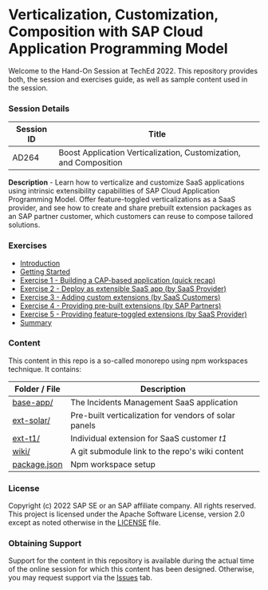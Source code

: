 # Verticalization, Customization, Composition with SAP Cloud Application Programming Model

Welcome to the Hand-On Session at TechEd 2022. This repository provides both, 
the session and exercises guide, as well as sample content used in the session.

### Session Details

| Session ID | Title                                                             |
|------------|-------------------------------------------------------------------|
| AD264      | Boost Application Verticalization, Customization, and Composition |

**Description** - Learn how to verticalize and customize SaaS applications using 
intrinsic extensibility capabilities of SAP Cloud Application Programming Model. 
Offer feature-toggled verticalizations as a SaaS provider, and see how to create 
and share prebuilt extension packages as an SAP partner customer, which customers 
can reuse to compose tailored solutions.


### Exercises

- [Introduction](https://github.com/SAP-samples/teched2022-AD264/wiki)
- [Getting Started](https://github.com/SAP-samples/teched2022-AD264/wiki/0.-Getting-Started)
- [Exercise 1 - Building a CAP-based application (quick recap)](https://github.com/SAP-samples/teched2022-AD264/wiki/1.-Build-a-CAP-Application)
- [Exercise 2 - Deploy as extensible SaaS app (by SaaS Provider)](https://github.com/SAP-samples/teched2022-AD264/wiki/2.-Deploy-as-SaaS)
- [Exercise 3 - Adding custom extensions (by SaaS Customers)](https://github.com/SAP-samples/teched2022-AD264/wiki/3.-Custom-Extensions)
- [Exercise 4 - Providing pre-built extensions  (by SAP Partners)](https://github.com/SAP-samples/teched2022-AD264/wiki/4.-Pre-built-Extensions)
- [Exercise 5 - Providing feature-toggled extensions (by SaaS Provider)](https://github.com/SAP-samples/teched2022-AD264/wiki/5.-Feature-Toggled-Extensions)
- [Summary](https://github.com/SAP-samples/teched2022-AD264/wiki/6.-Summary)


### Content 

This content in this repo is a so-called monorepo using npm workspaces technique. 
It contains: 

| Folder / File                                                                          | Description                                           |
|----------------------------------------------------------------------------------------|-------------------------------------------------------|
| [base-app/](https://github.com/SAP-samples/teched2022-AD264/tree/main/base-app)        | The Incidents Management SaaS application             |
| [ext-solar/](https://github.com/SAP-samples/teched2022-AD264/tree/main/ext-solar)      | Pre-built verticalization for vendors of solar panels |
| [ext-t1/](https://github.com/SAP-samples/teched2022-AD264/tree/main/ext-t1)            | Individual extension for SaaS customer _t1_           |
| [wiki/](https://github.com/SAP-samples/teched2022-AD264/wiki)                          | A git submodule link to the repo's wiki content       |
| [package.json](https://github.com/SAP-samples/teched2022-AD264/tree/main/package.json) | Npm workspace setup                                   |


### License

Copyright (c) 2022 SAP SE or an SAP affiliate company. All rights reserved. 
This project is licensed under the Apache Software License, version 2.0 except as 
noted otherwise in the [LICENSE](LICENSES/Apache-2.0.txt) file.

### Obtaining Support

Support for the content in this repository is available during the actual time of 
the online session for which this content has been designed. Otherwise, you may 
request support via the [Issues](../../issues) tab.
